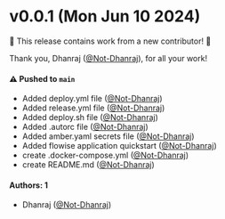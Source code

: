 # v0.0.1 (Mon Jun 10 2024)

:tada: This release contains work from a new contributor! :tada:

Thank you, Dhanraj ([@Not-Dhanraj](https://github.com/Not-Dhanraj)), for all your work!

#### ⚠️ Pushed to `main`

- Added deploy.yml file ([@Not-Dhanraj](https://github.com/Not-Dhanraj))
- Added release.yml file ([@Not-Dhanraj](https://github.com/Not-Dhanraj))
- Added deploy.sh file ([@Not-Dhanraj](https://github.com/Not-Dhanraj))
- Added .autorc file ([@Not-Dhanraj](https://github.com/Not-Dhanraj))
- Added amber.yaml secrets file ([@Not-Dhanraj](https://github.com/Not-Dhanraj))
- Added flowise application quickstart ([@Not-Dhanraj](https://github.com/Not-Dhanraj))
- create .docker-compose.yml ([@Not-Dhanraj](https://github.com/Not-Dhanraj))
- create README.md ([@Not-Dhanraj](https://github.com/Not-Dhanraj))

#### Authors: 1

- Dhanraj ([@Not-Dhanraj](https://github.com/Not-Dhanraj))
